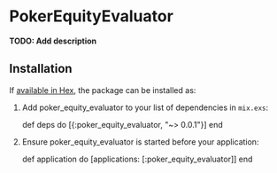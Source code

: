 # PokerEquityEvaluator

**TODO: Add description**

## Installation

If [available in Hex](https://hex.pm/docs/publish), the package can be installed as:

  1. Add poker_equity_evaluator to your list of dependencies in `mix.exs`:

        def deps do
          [{:poker_equity_evaluator, "~> 0.0.1"}]
        end

  2. Ensure poker_equity_evaluator is started before your application:

        def application do
          [applications: [:poker_equity_evaluator]]
        end


